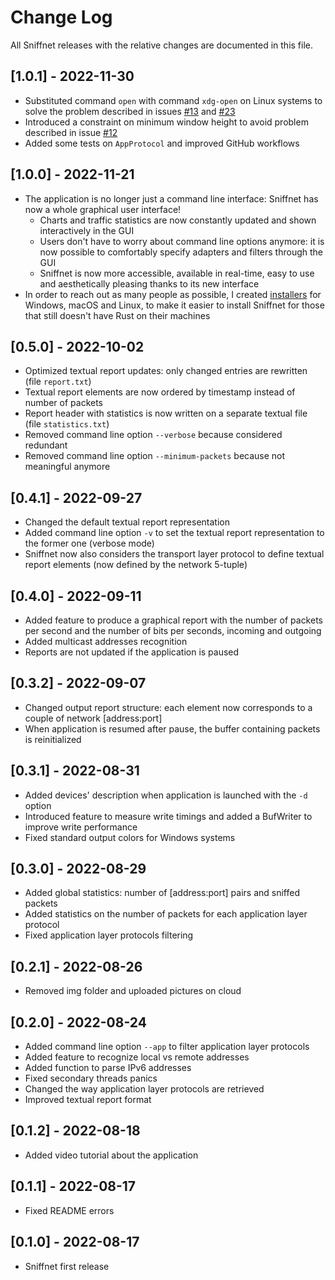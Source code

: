 # Change Log
All Sniffnet releases with the relative changes are documented in this file.


## [1.0.1] - 2022-11-30

- Substituted command `open` with command `xdg-open` on Linux systems to solve the problem described in issues [#13](https://github.com/GyulyVGC/sniffnet/issues/13) and [#23](https://github.com/GyulyVGC/sniffnet/issues/23)
- Introduced a constraint on minimum window height to avoid problem described in issue [#12](https://github.com/GyulyVGC/sniffnet/issues/12)
- Added some tests on `AppProtocol` and improved GitHub workflows


## [1.0.0] - 2022-11-21

- The application is no longer just a command line interface: Sniffnet has now a whole graphical user interface!
  * Charts and traffic statistics are now constantly updated and shown interactively in the GUI
  * Users don't have to worry about command line options anymore: it is now possible to comfortably specify adapters and filters through the GUI
  * Sniffnet is now more accessible, available in real-time, easy to use and aesthetically pleasing thanks to its new interface
- In order to reach out as many people as possible, I created [installers](https://github.com/GyulyVGC/sniffnet/releases) for Windows, macOS and Linux, to make it easier to install Sniffnet for those that still doesn't have Rust on their machines


## [0.5.0] - 2022-10-02

- Optimized textual report updates: only changed entries are rewritten (file `report.txt`)
- Textual report elements are now ordered by timestamp instead of number of packets
- Report header with statistics is now written on a separate textual file (file `statistics.txt`)
- Removed command line option `--verbose` because considered redundant
- Removed command line option `--minimum-packets` because not meaningful anymore


## [0.4.1] - 2022-09-27

- Changed the default textual report representation
- Added command line option `-v` to set the textual report representation to the former one (verbose mode)
- Sniffnet now also considers the transport layer protocol to define textual report elements (now defined by the network 5-tuple)


## [0.4.0] - 2022-09-11

- Added feature to produce a graphical report with the number of packets per second and the number of bits per seconds, incoming and outgoing
- Added multicast addresses recognition
- Reports are not updated if the application is paused


## [0.3.2] - 2022-09-07

- Changed output report structure: each element now corresponds to a couple of network [address:port]
- When application is resumed after pause, the buffer containing packets is reinitialized


## [0.3.1] - 2022-08-31

- Added devices' description when application is launched with the `-d` option
- Introduced feature to measure write timings and added a BufWriter to improve write performance
- Fixed standard output colors for Windows systems


## [0.3.0] - 2022-08-29

- Added global statistics: number of [address:port] pairs and sniffed packets
- Added statistics on the number of packets for each application layer protocol
- Fixed application layer protocols filtering


## [0.2.1] - 2022-08-26

- Removed img folder and uploaded pictures on cloud


## [0.2.0] - 2022-08-24
  
- Added command line option `--app` to filter application layer protocols
- Added feature to recognize local vs remote addresses 
- Added function to parse IPv6 addresses
- Fixed secondary threads panics
- Changed the way application layer protocols are retrieved
- Improved textual report format


## [0.1.2] - 2022-08-18
  
- Added video tutorial about the application


## [0.1.1] - 2022-08-17
  
- Fixed README errors


## [0.1.0] - 2022-08-17
  
- Sniffnet first release
